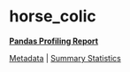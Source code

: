 # horse_colic

[**Pandas Profiling Report**](https://epistasislab.github.io/penn-ml-benchmarks/profile/horse_colic.html)

[Metadata](metadata.yaml) | [Summary Statistics](summary_stats.tsv)
